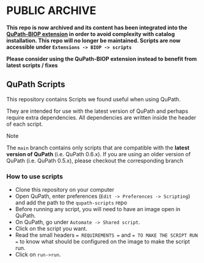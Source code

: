 # PUBLIC ARCHIVE 
**This repo is now archived and its content has been integrated into the [QuPath-BIOP extension](https://github.com/BIOP/qupath-extension-biop) in order to avoid complexity with catalog installation.
This repo will no longer be maintained. Scripts are now accessible under `Extensions -> BIOP -> scripts`**

**Please consider using the QuPath-BIOP extension instead to benefit from latest scripts / fixes**

## QuPath Scripts
This repository contains Scripts we found useful when using QuPath.

They are intended for use with the latest version of QuPath and perhaps require extra dependencies. All dependencies are written inside the header of each script. 

>[!NOTE]
> The `main` branch contains only scripts that are compatible with the **latest version of QuPath** (i.e. QuPath 0.6.x). If you are using an older version of QuPath (i.e. QuPath 0.5.x), please checkout the corresponding branch

### How to use scripts
- Clone this repository on your computer
- Open QuPath, enter preferences (`Edit -> Preferences -> Scripting`) and add the path to the `qupath-scripts` repo
- Before running any script, you will need to have an image open in QuPath.
- On QuPath, go under `Automate -> Shared script`.
- Click on the script you want.
- Read the small headers `= REQUIREMENTS =` and `= TO MAKE THE SCRIPT RUN =` to know what should be configured on the image to make the script run.
- Click on `run->run`.
